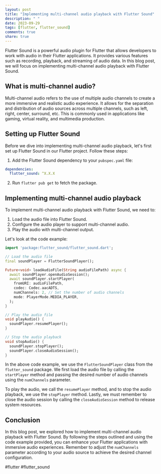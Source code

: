```yaml
---
layout: post
title: "Implementing multi-channel audio playback with Flutter Sound"
description: " "
date: 2023-09-29
tags: [flutter, flutter_sound]
comments: true
share: true
---
```


Flutter Sound is a powerful audio plugin for Flutter that allows developers to work with audio in their Flutter applications. It provides various features such as recording, playback, and streaming of audio data. In this blog post, we will focus on implementing multi-channel audio playback with Flutter Sound.

## What is multi-channel audio?

Multi-channel audio refers to the use of multiple audio channels to create a more immersive and realistic audio experience. It allows for the separation and distribution of audio sources across multiple channels, such as left, right, center, surround, etc. This is commonly used in applications like gaming, virtual reality, and multimedia production.

## Setting up Flutter Sound

Before we dive into implementing multi-channel audio playback, let's first set up Flutter Sound in our Flutter project. Follow these steps:

1. Add the Flutter Sound dependency to your `pubspec.yaml` file:

```yaml
dependencies:
  flutter_sound: ^X.X.X
```

2. Run `flutter pub get` to fetch the package.

## Implementing multi-channel audio playback

To implement multi-channel audio playback with Flutter Sound, we need to:

1. Load the audio file into Flutter Sound.
2. Configure the audio player to support multi-channel audio.
3. Play the audio with multi-channel output.

Let's look at the code example:

```dart
import 'package:flutter_sound/flutter_sound.dart';

// Load the audio file
final soundPlayer = FlutterSoundPlayer();

Future<void> loadAudioFile(String audioFilePath) async {
  await soundPlayer.openAudioSession();
  await soundPlayer.startPlayer(
    fromURI: audioFilePath,
    codec: Codec.aacADTS,
    numChannels: 2, // Set the number of audio channels
    mode: PlayerMode.MEDIA_PLAYER,
  );
}

// Play the audio file
void playAudio() {
  soundPlayer.resumePlayer();
}

// Stop the audio playback
void stopAudio() {
  soundPlayer.stopPlayer();
  soundPlayer.closeAudioSession();
}
```

In the above code example, we use the `FlutterSoundPlayer` class from the `flutter_sound` package. We first load the audio file by calling the `startPlayer` method and passing the desired number of audio channels using the `numChannels` parameter.

To play the audio, we call the `resumePlayer` method, and to stop the audio playback, we use the `stopPlayer` method. Lastly, we must remember to close the audio session by calling the `closeAudioSession` method to release system resources.

## Conclusion

In this blog post, we explored how to implement multi-channel audio playback with Flutter Sound. By following the steps outlined and using the code example provided, you can enhance your Flutter applications with immersive audio experiences. Remember to adjust the `numChannels` parameter according to your audio source to achieve the desired channel configuration.

#flutter #flutter_sound